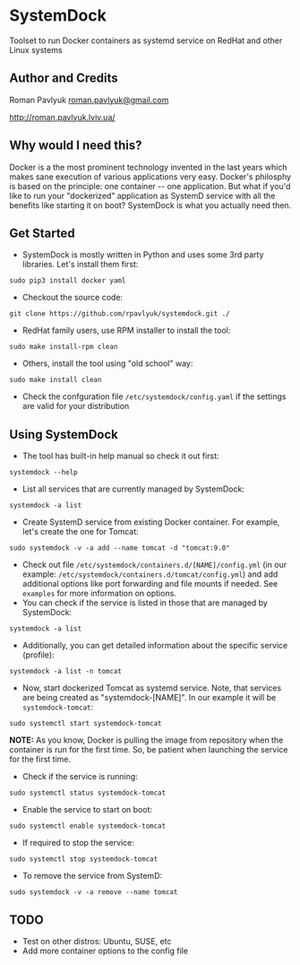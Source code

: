 # SystemDock
Toolset to run Docker containers as systemd service on RedHat and other Linux systems

## Author and Credits
Roman Pavlyuk <roman.pavlyuk@gmail.com>

http://roman.pavlyuk.lviv.ua/

## Why would I need this?
Docker is a the most prominent technology invented in the last years which makes sane execution of various applications very easy. Docker's philosphy is based on the principle: one container -- one application. But what if you'd like to run your "dockerized" application as SystemD service with all the benefits like starting it on boot? SystemDock is what you actually need then.

## Get Started
* SystemDock is mostly written in Python and uses some 3rd party libraries. Let's install them first:
```
sudo pip3 install docker yaml
```
* Checkout the source code:
```
git clone https://github.com/rpavlyuk/systemdock.git ./
```
* RedHat family users, use RPM installer to install the tool:
```
sudo make install-rpm clean
```
* Others, install the tool using "old school" way:
```
sudo make install clean
```
* Check the confguration file ```/etc/systemdock/config.yaml``` if the settings are valid for your distribution

## Using SystemDock
* The tool has built-in help manual so check it out first:
```
systemdock --help
```
* List all services that are currently managed by SystemDock:
```
systemdock -a list
```
* Create SystemD service from existing Docker container. For example, let's create the one for Tomcat:
```
sudo systemdock -v -a add --name tomcat -d "tomcat:9.0"
```
* Check out file ```/etc/systemdock/containers.d/[NAME]/config.yml``` (in our example: ```/etc/systemdock/containers.d/tomcat/config.yml```) and add additional options like port forwarding and file mounts if needed. See ```examples``` for more information on options.
* You can check if the service is listed in those that are managed by SystemDock:
```
systemdock -a list
```
* Additionally, you can get detailed information about the specific service (profile):
```
systemdock -a list -n tomcat
```
* Now, start dockerized Tomcat as systemd service. Note, that services are being created as "systemdock-[NAME]". In our example it will be ```systemdock-tomcat```:
```
sudo systemctl start systemdock-tomcat
```
**NOTE:** As you know, Docker is pulling the image from repository when the container is run for the first time. So, be patient when launching the service for the first time.
* Check if the service is running:
```
sudo systemctl status systemdock-tomcat
```
* Enable the service to start on boot:
```
sudo systemctl enable systemdock-tomcat
```
* If required to stop the service:
```
sudo systemctl stop systemdock-tomcat
```
* To remove the service from SystemD:
```
sudo systemdock -v -a remove --name tomcat
```

## TODO
* Test on other distros: Ubuntu, SUSE, etc
* Add more container options to the config file
